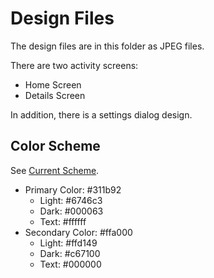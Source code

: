# Design Files

The design files are in this folder as JPEG files.

There are two activity screens:

* Home Screen
* Details Screen

In addition, there is a settings dialog design.

## Color Scheme

See [Current Scheme](https://material.io/color/#!/?view.left=0&view.right=0&primary.color=311B92&secondary.color=FFA000).

* Primary Color: #311b92
  * Light: #6746c3
  * Dark: #000063
  * Text: #ffffff
* Secondary Color: #ffa000
  * Light: #ffd149
  * Dark: #c67100
  * Text: #000000


